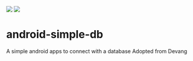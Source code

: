 [![](https://img.shields.io/badge/mobile__programming-tested-blue.svg)](http://cs.uph.edu)
[![](https://img.shields.io/badge/SISTECH-LAB-orange.svg)](http://cs.uph.edu)
# android-simple-db
A simple android apps to connect with  a database
Adopted from Devang
